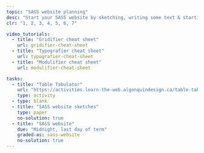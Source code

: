 ```yaml
---
topic: "SASS website planning"
desc: "Start your SASS website by sketching, writing some text & starting to code."
clr: "1, 2, 3, 4, 5, 6, 7"

video_tutorials:
  - title: "Gridifier cheat sheet"
    url: gridifier-cheat-sheet
  - title: "Typografier cheat sheet"
    url: typografier-cheat-sheet
  - title: "Modulifier cheat sheet"
    url: modulifier-cheat-sheet

tasks:
  - title: "Table Tabulator"
    url: "https://activities.learn-the-web.algonquindesign.ca/table-tabulator/"
    type: activity
  - type: blank
  - title: "SASS website sketches"
    type: paper
    no-solution: true
  - title: "SASS website"
    due: "Midnight, last day of term"
    graded-as: sass-website
    no-solution: true
---
```

